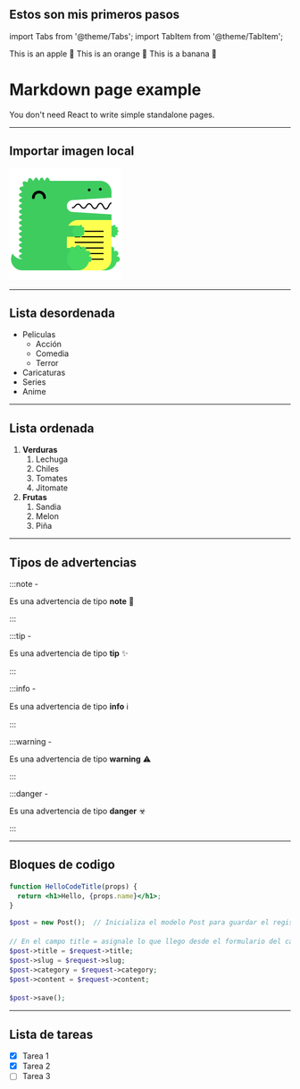 

## Estos son mis primeros pasos

import Tabs from '@theme/Tabs';
import TabItem from '@theme/TabItem';

<!-- BARRA DE MENU  -->

<Tabs>
  <TabItem value="apple" label="Apple" default>
    This is an apple 🍎
  </TabItem>
  <TabItem value="orange" label="Orange and image">
    This is an orange 🍊
  </TabItem>
  <TabItem value="banana" label="Banana">
    This is a banana 🍌
  </TabItem>
</Tabs>

# Markdown page example

You don't need React to write simple standalone pages.

---

## Importar imagen local

![An image from the static](/img/docusaurus.png)

---

## Lista desordenada

- Peliculas
    - Acción
    - Comedia
    - Terror
- Caricaturas
- Series
- Anime

---

## Lista ordenada

1. **Verduras**
    1. Lechuga
    2. Chiles
    3. Tomates
    4. Jitomate
2. **Frutas**
    1. Sandia
    2. Melon
    3. Piña

---

## Tipos de advertencias

:::note -

Es una advertencia de tipo **note** 📝

:::

:::tip -

Es una advertencia de tipo **tip** ✨

:::

:::info -

Es una advertencia de tipo **info** ℹ

:::

:::warning -

Es una advertencia de tipo **warning** ⚠

:::

:::danger -

Es una advertencia de tipo **danger** ☣

:::

---

## Bloques de codigo

```jsx title="/src/components/HelloCodeTitle.js"
function HelloCodeTitle(props) {
  return <h1>Hello, {props.name}</h1>;
}
```


```php title="app/Http/Controller/PostController.php/"
$post = new Post();  // Inicializa el modelo Post para guardar el registro

// En el campo title = asignale lo que llego desde el formulario del campo title
$post->title = $request->title; 
$post->slug = $request->slug;
$post->category = $request->category; 
$post->content = $request->content;

$post->save();
```

---

## Lista de tareas

- [x] Tarea 1 
- [x] Tarea 2 
- [ ] Tarea 3 